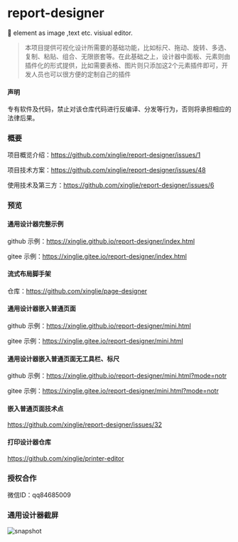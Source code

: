 # report-designer
🚀 element as image ,text etc. visiual editor.
> 本项目提供可视化设计所需要的基础功能，比如标尺、拖动、旋转、多选、复制、粘贴、组合、无限嵌套等。在此基础之上，设计器中面板、元素则由插件化的形式提供，比如需要表格、图片则只添加这2个元素插件即可，开发人员也可以很方便的定制自己的插件

#### 声明
专有软件及代码，禁止对该仓库代码进行反编译、分发等行为，否则将承担相应的法律后果。

### 概要
项目概览介绍：https://github.com/xinglie/report-designer/issues/1

项目技术方案：https://github.com/xinglie/report-designer/issues/48

使用技术及第三方：https://github.com/xinglie/report-designer/issues/6

### 预览

#### 通用设计器完整示例
github 示例：https://xinglie.github.io/report-designer/index.html

gitee 示例：https://xinglie.gitee.io/report-designer/index.html


#### 流式布局脚手架
仓库：https://github.com/xinglie/page-designer

#### 通用设计器嵌入普通页面
github 示例：https://xinglie.github.io/report-designer/mini.html

gitee 示例：https://xinglie.gitee.io/report-designer/mini.html

#### 通用设计器嵌入普通页面无工具栏、标尺
github 示例：https://xinglie.github.io/report-designer/mini.html?mode=notr

gitee 示例：https://xinglie.gitee.io/report-designer/mini.html?mode=notr

#### 嵌入普通页面技术点
https://github.com/xinglie/report-designer/issues/32


#### 打印设计器仓库
https://github.com/xinglie/printer-editor


### 授权合作
微信ID：qq84685009 

### 通用设计器截屏
![snapshot](https://xinglie.github.io/report-designer/snapshot.png)
